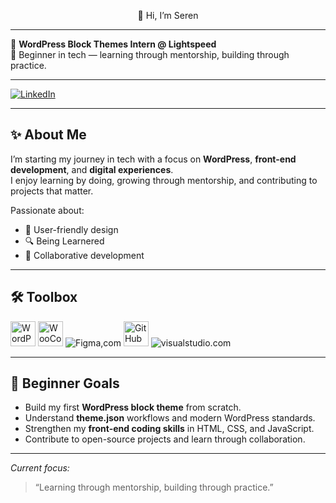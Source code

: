 <p align="center">
    👋 Hi, I’m Seren  
</p>

---

💼 **WordPress Block Themes Intern @ Lightspeed**  
🌱 Beginner in tech — learning through mentorship, building through practice.  

---

<p align="left">
  <a href="https://www.linkedin.com/in/serenvdmerwe" target="_blank">
    <img src="https://img.shields.io/badge/LinkedIn-0A66C2?style=for-the-badge&logo=linkedin&logoColor=white" alt="LinkedIn"/>
  </a>
</p>  

---

## ✨ About Me
I’m starting my journey in tech with a focus on **WordPress**, **front-end development**, and **digital experiences**.  
I enjoy learning by doing, growing through mentorship, and contributing to projects that matter.  

Passionate about:
- 🎨 User-friendly design  
- 🔍 Being Learnered  
- 🤝 Collaborative development  

---

## 🛠️ Toolbox

<p align="left">
  <img src="https://cdn.simpleicons.org/wordpress/21759B" alt="WordPress" width="40" height="40"/> 
  <img src="https://cdn.simpleicons.org/woocommerce/96588A" alt="WooCommerce" width="40" height="40"/> 
  <img src="https://cdn.brandfetch.io/figma.com/w/40/h/40?c=1idZTokSk_yf1JXz6gN" alt="Figma,com" /> 
  <img src="https://cdn.simpleicons.org/github/FFFFFF" alt="GitHub" width="40" height="40"/> 
  <img src="https://cdn.brandfetch.io/visualstudio.com/w/40/h/40/logo?c=1idZTokSk_yf1JXz6gN" alt="visualstudio.com" /> 

</p>  

---

## 🎯 Beginner Goals
- Build my first **WordPress block theme** from scratch.  
- Understand **theme.json** workflows and modern WordPress standards.  
- Strengthen my **front-end coding skills** in HTML, CSS, and JavaScript.  
- Contribute to open-source projects and learn through collaboration.  

---

 *Current focus:*  
> “Learning through mentorship, building through practice.”  


<!--
**serenvdmerwe/serenvdmerwe** is a ✨ _special_ ✨ repository because its `README.md` (this file) appears on your GitHub profile.

Here are some ideas to get you started:

- 🔭 I’m currently working on ...
- 🌱 I’m currently learning ...
- 👯 I’m looking to collaborate on ...
- 🤔 I’m looking for help with ...
- 💬 Ask me about ...
- 📫 How to reach me: ...
- 😄 Pronouns: ...
- ⚡ Fun fact: ...
-->
